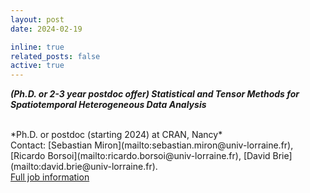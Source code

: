 ```yaml
---
layout: post
date: 2024-02-19

inline: true
related_posts: false
active: true
---
```


***(Ph.D. or 2-3 year postdoc offer) Statistical and Tensor Methods for Spatiotemporal Heterogeneous Data Analysis***

<br />
*Ph.D. or postdoc (starting 2024) at CRAN, Nancy*<br />
Contact: [Sebastian Miron](mailto:sebastian.miron@univ-lorraine.fr), [Ricardo Borsoi](mailto:ricardo.borsoi@univ-lorraine.fr), [David Brie](mailto:david.brie@univ-lorraine.fr). <br />
<a href="/assets/jobs/P_postdoc_these_NSF_2024.pdf">Full job information <span class="fa fa-file-pdf-o"></span></a>

